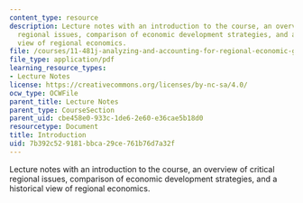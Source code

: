 ```yaml
---
content_type: resource
description: Lecture notes with an introduction to the course, an overview of critical
  regional issues, comparison of economic development strategies, and a historical
  view of regional economics.
file: /courses/11-481j-analyzing-and-accounting-for-regional-economic-growth-spring-2009/7b392c529181bbca29ce761b76d7a32f_MIT11_481Js09_lec01.pdf
file_type: application/pdf
learning_resource_types:
- Lecture Notes
license: https://creativecommons.org/licenses/by-nc-sa/4.0/
ocw_type: OCWFile
parent_title: Lecture Notes
parent_type: CourseSection
parent_uid: cbe458e0-933c-1de6-2e60-e36cae5b18d0
resourcetype: Document
title: Introduction
uid: 7b392c52-9181-bbca-29ce-761b76d7a32f
---
```

Lecture notes with an introduction to the course, an overview of critical regional issues, comparison of economic development strategies, and a historical view of regional economics.